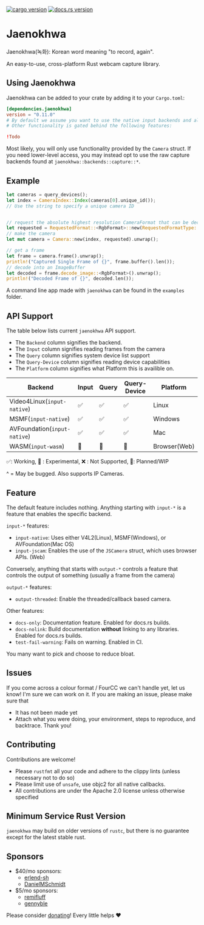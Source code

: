 [![cargo version](https://img.shields.io/crates/v/jaenokhwa.svg)](https://crates.io/crates/jaenokhwa) [![docs.rs version](https://img.shields.io/docsrs/jaenokhwa)](https://docs.rs/jaenokhwa/latest/jaenokhwa/)
# Jaenokhwa
Jaenokhwa(녹화): Korean word meaning "to record, again".

An easy-to-use, cross-platform Rust webcam capture library.

## Using Jaenokhwa
Jaenokhwa can be added to your crate by adding it to your `Cargo.toml`:
```toml
[dependencies.jaenokhwa]
version = "0.11.0"
# By default we assume you want to use the native input backends and also include tools to convert various formats to RGB.
# Other functionality is gated behind the following features:

!Todo
```

Most likely, you will only use functionality provided by the `Camera` struct. If you need lower-level access, you may instead opt to use the raw capture backends found at `jaenokhwa::backends::capture::*`.

## Example
```rust
let cameras = query_devices();
let index = CameraIndex::Index(cameras[0].unique_id()); 
// Use the string to specify a unique camera ID


// request the absolute highest resolution CameraFormat that can be decoded to RGB.
let requested = RequestedFormat::<RgbFormat>::new(RequestedFormatType::AbsoluteHighestFrameRate);
// make the camera
let mut camera = Camera::new(index, requested).unwrap();

// get a frame
let frame = camera.frame().unwrap();
println!("Captured Single Frame of {}", frame.buffer().len());
// decode into an ImageBuffer
let decoded = frame.decode_image::<RgbFormat>().unwrap();
println!("Decoded Frame of {}", decoded.len());
```

A command line app made with `jaenokhwa` can be found in the `examples` folder.

## API Support
The table below lists current `jaenokhwa` API support.
- The `Backend` column signifies the backend.
- The `Input` column signifies reading frames from the camera
- The `Query` column signifies system device list support
- The `Query-Device` column signifies reading device capabilities
- The `Platform` column signifies what Platform this is availible on.

 | Backend                              | Input              | Query             | Query-Device       | Platform            |
 |-----------------------------------------|-------------------|--------------------|-------------------|--------------------|
 | Video4Linux(`input-native`)          | ✅                 | ✅                 | ✅                | Linux               |
 | MSMF(`input-native`)                 | ✅                 | ✅                 | ✅                | Windows             |
 | AVFoundation(`input-native`)   | ✅                 | ✅                 | ✅                | Mac                 |
 | WASM(`input-wasm`)                | 🚧                 | 🚧                 | 🚧                | Browser(Web)        |

 ✅: Working, 🔮 : Experimental, ❌ : Not Supported, 🚧: Planned/WIP

  ^ = May be bugged. Also supports IP Cameras. 

## Feature
The default feature includes nothing. Anything starting with `input-*` is a feature that enables the specific backend. 

`input-*` features:
 - `input-native`: Uses either V4L2(Linux), MSMF(Windows), or AVFoundation(Mac OS)
 - `input-jscam`: Enables the use of the `JSCamera` struct, which uses browser APIs. (Web)

Conversely, anything that starts with `output-*` controls a feature that controls the output of something (usually a frame from the camera)

`output-*` features:
 - `output-threaded`: Enable the threaded/callback based camera. 

Other features:
 - `docs-only`: Documentation feature. Enabled for docs.rs builds.
 - `docs-nolink`: Build documentation **without** linking to any libraries. Enabled for docs.rs builds.
 - `test-fail-warning`: Fails on warning. Enabled in CI.

You many want to pick and choose to reduce bloat.

## Issues
If you come across a colour format / FourCC we can't handle yet, let us know! I'm sure we can work on it.
If you are making an issue, please make sure that
 - It has not been made yet
 - Attach what you were doing, your environment, steps to reproduce, and backtrace.
Thank you!

## Contributing
Contributions are welcome!
 - Please `rustfmt` all your code and adhere to the clippy lints (unless necessary not to do so)
 - Please limit use of `unsafe`, use objc2 for all native callbacks.
 - All contributions are under the Apache 2.0 license unless otherwise specified

## Minimum Service Rust Version
`jaenokhwa` may build on older versions of `rustc`, but there is no guarantee except for the latest stable rust. 

## Sponsors
- $40/mo sponsors:
  - [erlend-sh](https://github.com/erlend-sh)
  - [DanielMSchmidt](https://github.com/DanielMSchmidt)
- $5/mo sponsors:
  - [remifluff](https://github.com/remifluff)
  - [gennyble](https://github.com/gennyble)
  
Please consider [donating](https://buymeacoffee.com/alexhaytong)! Every little helps ❤️
